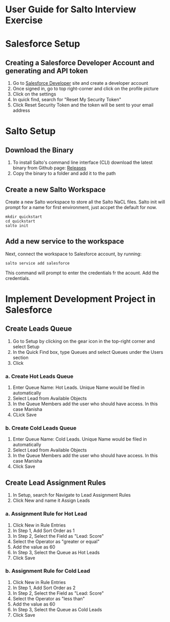 # **User Guide for Salto Interview Exercise**
# **Salesforce Setup**
## **Creating a Salesforce Developer Account and generating and API token**
1. Go to [Salesforce Developer](https://developer.salesforce.com/signup) site and create a developer account
2. Once signed in, go to top right-corner and click on the profile picture
3. Click on the settings
4. In quick find, search for "Reset My Security Token"
5. Click Reset Security Token and the token will be sent to your email address

# **Salto Setup**
## Download the Binary
1. To install Salto's command line interface (CLI) download the latest binary from Github page: [Releases](https://github.com/salto-io/salto/releases/tag/v0.5.0)
2. Copy the binary to a folder and add it to the path
## Create a new Salto Workspace
Create a new Salto workspace to store all the Salto NaCL files. Salto init will prompt for a name for first environment, just accpet the default for now.
```
mkdir quickstart
cd quickstart
salto init
```
## Add a new service to the workspace
Next, connect the workspace to Salesforce account, by running:
```
salto service add salesforce
```
This command will prompt to enter the credentials fr the acount. Add the credentials.
# Implement Development Project in Salesforce
## Create Leads Queue
1. Go to Setup by clicking on the gear icon in the top-right corner and select Setup
2. In the Quick Find box, type Queues and select Queues under the Users section
3. Click 
### a. Create Hot Leads Queue
1. Enter Queue Name: Hot Leads. Unique Name would be filed in automatically
2. Select Lead from Available Objects
3. In the Queue Members add the user who should have access. In this case Manisha
4. CLick Save
### b. Create Cold Leads Queue
1. Enter Queue Name: Cold Leads. Unique Name would be filed in automatically
2. Select Lead from Available Objects
3. In the Queue Members add the user who should have access. In this case Manisha
4. Click Save
## Create Lead Assignment Rules
1. In Setup, search for Navigate to Lead Assignment Rules
2. Click New and name it Assign Leads
### a. Assignment Rule for Hot Lead
1. Click New in Rule Entries
2. In Step 1, Add Sort Order as 1
3. In Step 2, Select the Field as "Lead: Score"
4. Select the Operator as "greater or equal"
5. Add the value as 60
6. In Step 3, Select the Queue as Hot Leads
7. Click Save
### b. Assignment Rule for Cold Lead
1. Click New in Rule Entries
2. In Step 1, Add Sort Order as 2
3. In Step 2, Select the Field as "Lead: Score"
4. Select the Operator as "less than"
5. Add the value as 60
6. In Step 3, Select the Queue as Cold Leads
7. Click Save

